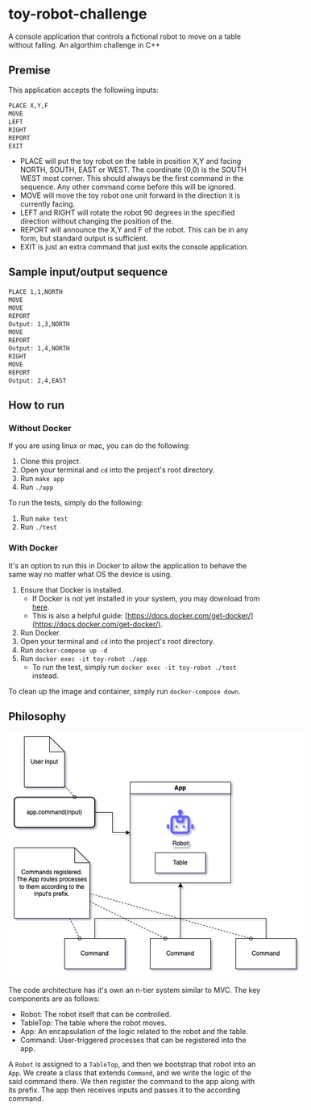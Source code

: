 # toy-robot-challenge
A console application that controls a fictional robot to move on a table without falling. An algorthim challenge in C++

## Premise

This application accepts the following inputs:
```
PLACE X,Y,F
MOVE
LEFT
RIGHT
REPORT
EXIT
```

- PLACE will put the toy robot on the table in position X,Y and facing NORTH, SOUTH, EAST or WEST. The coordinate (0,0) is the SOUTH WEST most corner. This should always be the first command in the sequence. Any other command come before this will be ignored.
- MOVE will
move the toy robot one unit forward in the direction it is currently facing.
- LEFT and RIGHT will rotate the robot 90 degrees in the specified direction without changing the position of the.
- REPORT will announce the X,Y and F of the robot. This can be in any form, but standard output is sufficient.
- EXIT is just an extra command that just exits the console application.

## Sample input/output sequence
```
PLACE 1,1,NORTH
MOVE
MOVE
REPORT
Output: 1,3,NORTH
MOVE
REPORT
Output: 1,4,NORTH
RIGHT
MOVE
REPORT
Output: 2,4,EAST
```

## How to run

### Without Docker
If you are using linux or mac, you can do the following:

1. Clone this project.
2. Open your terminal and `cd` into the project's root directory.
3. Run `make app`
4. Run `./app`

To run the tests, simply do the following:

1. Run `make test`
2. Run `./test`

### With Docker
It's an option to run this in Docker to allow the application to behave the same way no matter what OS the device is using.

1. Ensure that Docker is installed.
   - If Docker is not yet installed in your system, you may download from [here](https://www.docker.com/products/docker-desktop/).
   - This is also a helpful guide: [https://docs.docker.com/get-docker/](https://docs.docker.com/get-docker/).
2. Run Docker.
3. Open your terminal and `cd` into the project's root directory.
4. Run `docker-compose up -d`
5. Run `docker exec -it toy-robot ./app`
    - To run the test, simply run `docker exec -it toy-robot ./test` instead.

To clean up the image and container, simply run `docker-compose down`.

## Philosophy

<img src="previews/architecture.jpg" alt="architecture" style="max-width: 588px;"/>
<br />

The code architecture has it's own an n-tier system similar to MVC. The key components are as follows:

- Robot: The robot itself that can be controlled.
- TableTop: The table where the robot moves.
- App: An encapsulation of the logic related to the robot and the table.
- Command: User-triggered processes that can be registered into the app.

A `Robot` is assigned to a `TableTop`, and then we bootstrap that robot into an `App`. We create a class that extends `Command`, and we write the logic of the said command there. We then register the command to the app along with its prefix. The app then receives inputs and passes it to the according command.
